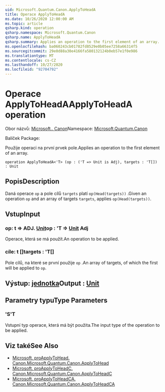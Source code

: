 ```yaml
---
uid: Microsoft.Quantum.Canon.ApplyToHeadA
title: Operace ApplyToHeadA
ms.date: 10/26/2020 12:00:00 AM
ms.topic: article
qsharp.kind: operation
qsharp.namespace: Microsoft.Quantum.Canon
qsharp.name: ApplyToHeadA
qsharp.summary: Applies an operation to the first element of an array.
ms.openlocfilehash: ba060243cb01782fd8529e0b05ee7258a66314f5
ms.sourcegitcommit: 29e0d88a30e4166fa580132124b0eb57e1f0e986
ms.translationtype: MT
ms.contentlocale: cs-CZ
ms.lasthandoff: 10/27/2020
ms.locfileid: "92704792"
---
```

# <a name="applytoheada-operation"></a><span data-ttu-id="7c53d-102">Operace ApplyToHeadA</span><span class="sxs-lookup"><span data-stu-id="7c53d-102">ApplyToHeadA operation</span></span>

<span data-ttu-id="7c53d-103">Obor názvů: [Microsoft.. Canon](xref:Microsoft.Quantum.Canon)</span><span class="sxs-lookup"><span data-stu-id="7c53d-103">Namespace: [Microsoft.Quantum.Canon](xref:Microsoft.Quantum.Canon)</span></span>

<span data-ttu-id="7c53d-104">Balíček [](https://nuget.org/packages/)</span><span class="sxs-lookup"><span data-stu-id="7c53d-104">Package: [](https://nuget.org/packages/)</span></span>


<span data-ttu-id="7c53d-105">Použije operaci na první prvek pole.</span><span class="sxs-lookup"><span data-stu-id="7c53d-105">Applies an operation to the first element of an array.</span></span>

```qsharp
operation ApplyToHeadA<'T> (op : ('T => Unit is Adj), targets : 'T[]) : Unit
```


## <a name="description"></a><span data-ttu-id="7c53d-106">Popis</span><span class="sxs-lookup"><span data-stu-id="7c53d-106">Description</span></span>

<span data-ttu-id="7c53d-107">Daná operace `op` a pole cílů `targets` platí `op(Head(targets))` .</span><span class="sxs-lookup"><span data-stu-id="7c53d-107">Given an operation `op` and an array of targets `targets`, applies `op(Head(targets))`.</span></span>

## <a name="input"></a><span data-ttu-id="7c53d-108">Vstup</span><span class="sxs-lookup"><span data-stu-id="7c53d-108">Input</span></span>

### <a name="op--t--unit-adj"></a><span data-ttu-id="7c53d-109">op: t => ADJ. [Unit](xref:microsoft.quantum.lang-ref.unit)</span><span class="sxs-lookup"><span data-stu-id="7c53d-109">op : 'T => [Unit](xref:microsoft.quantum.lang-ref.unit) Adj</span></span>

<span data-ttu-id="7c53d-110">Operace, která se má použít.</span><span class="sxs-lookup"><span data-stu-id="7c53d-110">An operation to be applied.</span></span>


### <a name="targets--t"></a><span data-ttu-id="7c53d-111">cíle: t []</span><span class="sxs-lookup"><span data-stu-id="7c53d-111">targets : 'T[]</span></span>

<span data-ttu-id="7c53d-112">Pole cílů, na které se první použije `op` .</span><span class="sxs-lookup"><span data-stu-id="7c53d-112">An array of targets, of which the first will be applied to `op`.</span></span>



## <a name="output--unit"></a><span data-ttu-id="7c53d-113">Výstup: [jednotka](xref:microsoft.quantum.lang-ref.unit)</span><span class="sxs-lookup"><span data-stu-id="7c53d-113">Output : [Unit](xref:microsoft.quantum.lang-ref.unit)</span></span>



## <a name="type-parameters"></a><span data-ttu-id="7c53d-114">Parametry typu</span><span class="sxs-lookup"><span data-stu-id="7c53d-114">Type Parameters</span></span>

### <a name="t"></a><span data-ttu-id="7c53d-115">'S</span><span class="sxs-lookup"><span data-stu-id="7c53d-115">'T</span></span>

<span data-ttu-id="7c53d-116">Vstupní typ operace, která má být použita.</span><span class="sxs-lookup"><span data-stu-id="7c53d-116">The input type of the operation to be applied.</span></span>

## <a name="see-also"></a><span data-ttu-id="7c53d-117">Viz také</span><span class="sxs-lookup"><span data-stu-id="7c53d-117">See Also</span></span>

- [<span data-ttu-id="7c53d-118">Microsoft. proApplyToHead. Canon.</span><span class="sxs-lookup"><span data-stu-id="7c53d-118">Microsoft.Quantum.Canon.ApplyToHead</span></span>](xref:Microsoft.Quantum.Canon.ApplyToHead)
- [<span data-ttu-id="7c53d-119">Microsoft. proApplyToHeadC. Canon.</span><span class="sxs-lookup"><span data-stu-id="7c53d-119">Microsoft.Quantum.Canon.ApplyToHeadC</span></span>](xref:Microsoft.Quantum.Canon.ApplyToHeadC)
- [<span data-ttu-id="7c53d-120">Microsoft. proApplyToHeadCA. Canon.</span><span class="sxs-lookup"><span data-stu-id="7c53d-120">Microsoft.Quantum.Canon.ApplyToHeadCA</span></span>](xref:Microsoft.Quantum.Canon.ApplyToHeadCA)